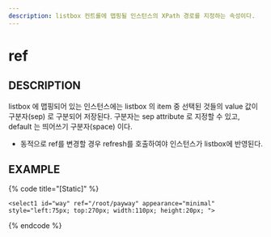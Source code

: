 ```yaml
---
description: listbox 컨트롤에 맵핑될 인스턴스의 XPath 경로를 지정하는 속성이다.
---
```


# ref

## DESCRIPTION

listbox 에 맵핑되어 있는 인스턴스에는 listbox 의 item 중 선택된 것들의 value 값이 구분자\(sep\) 로 구분되어 저장된다. 구분자는 sep attribute 로 지정할 수 있고, default 는 띄어쓰기 구분자\(space\) 이다.

* 동적으로 ref를 변경할 경우 refresh를 호출하여야 인스턴스가 listbox에 반영된다.

## EXAMPLE

{% code title="\[Static\]" %}
```markup
<select1 id="way" ref="/root/payway" appearance="minimal" 
style="left:75px; top:270px; width:110px; height:20px; ">
```
{% endcode %}

